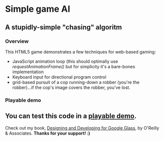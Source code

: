 # Simple game AI
## A stupidly-simple "chasing" algoritm

### Overview
This HTML5 game demonstrates a few techniques for web-based gaming:
- JavaScript animation loop (this should optimally use _requestAnimationFrame()_ but for simplicity it's a bare-bones implementation
- Keyboard input for directional program control
- grid-based pursuit of a cop running-down a robber (you're the robber)...if the cop's image covers the robber, you've lost. 

### Playable demo
You can test this code in a [playable demo](https://dl.dropbox.com/u/12019700/gaming-ai/demos.html).
---

Check out my book, [Designing and Developing for Google Glass](http://www.amazon.com/Designing-Developing-Google-Glass-Differently/dp/1491946458), by O'Reilly & Associates. **Thanks for your support! :)**